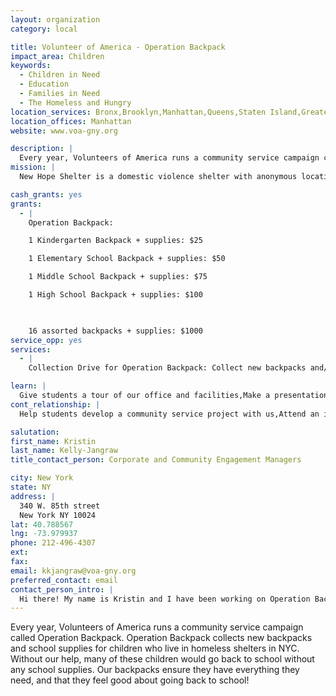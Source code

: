 ```yaml
---
layout: organization
category: local

title: Volunteer of America - Operation Backpack
impact_area: Children
keywords: 
  - Children in Need
  - Education
  - Families in Need
  - The Homeless and Hungry
location_services: Bronx,Brooklyn,Manhattan,Queens,Staten Island,Greater New York
location_offices: Manhattan
website: www.voa-gny.org

description: |
  Every year, Volunteers of America runs a community service campaign called Operation Backpack. Operation Backpack collects new backpacks and school supplies for children who live in homeless shelters in NYC. Without our help, many of these children would go back to school without any school supplies. Our backpacks ensure they have everything they need, and that they feel good about going back to school!
mission: |
  New Hope Shelter is a domestic violence shelter with anonymous location in East New York, Brooklyn.  Volunteers of America is a national, nonprofit, faith-based organization dedicated to helping those in need rebuild their lives and reach their full potential. Through thousands of human service programs, including housing and healthcare, Volunteers of America helps nearly 2 million people in over 400 communities.

cash_grants: yes
grants: 
  - |
    Operation Backpack: 

    1 Kindergarten Backpack + supplies: $25

    1 Elementary School Backpack + supplies: $50

    1 Middle School Backpack + supplies: $75

    1 High School Backpack + supplies: $100

    

    16 assorted backpacks + supplies: $1000
service_opp: yes
services: 
  - |
    Collection Drive for Operation Backpack: Collect new backpacks and/or school supplies for children in need.  Work with your classmates, family, friends, church, synagogue, and other community groups.

learn: |
  Give students a tour of our office and facilities,Make a presentation about our organization,Speak over the phone about our work
cont_relationship: |
  Help students develop a community service project with us,Attend an in-school Check Award Assembly if we receive a grant,Help students tell local newspapers and media about their grant and/or project with us,Educate the school by leading a workshop,Collect pennies during the Penny Harvest next fall

salutation: 
first_name: Kristin
last_name: Kelly-Jangraw
title_contact_person: Corporate and Community Engagement Managers

city: New York
state: NY
address: |
  340 W. 85th street  
  New York NY 10024
lat: 40.788567
lng: -73.979937
phone: 212-496-4307
ext: 
fax: 
email: kkjangraw@voa-gny.org
preferred_contact: email
contact_person_intro: |
  Hi there! My name is Kristin and I have been working on Operation Backpack for a year. I love this project which helps kids in need get backpacks and school supplies for school. It is a really fun project and we would love to have your help!
---
```

Every year, Volunteers of America runs a community service campaign called Operation Backpack. Operation Backpack collects new backpacks and school supplies for children who live in homeless shelters in NYC. Without our help, many of these children would go back to school without any school supplies. Our backpacks ensure they have everything they need, and that they feel good about going back to school!